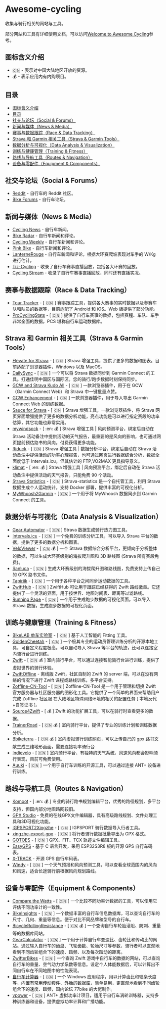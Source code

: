 # Awesome-cycling

收集与骑行相关的网站与工具。

部分网站和工具有详细使用文档，可以访问[Welcome to Awesome Cycling](https://lifeislife.cn/awesome-cycling/)参考。

## 图标含义介绍

- :cn: - 表示对中国大陆地区开放的资源。
- :moneybag: - 表示应用内有内购项目。

## 目录

- [图标含义介绍](#图标含义介绍)
- [目录](#目录)
- [社交与论坛（Social & Forums）](#社交与论坛social--forums)
- [新闻与媒体（News & Media）](#新闻与媒体news--media)
- [赛事与数据跟踪（Race & Data Tracking）](#赛事与数据跟踪race--data-tracking)
- [Strava 和 Garmin 相关工具（Strava & Garmin Tools）](#strava-和-garmin-相关工具strava--garmin-tools)
- [数据分析与可视化（Data Analysis & Visualization）](#数据分析与可视化data-analysis--visualization)
- [训练与健康管理（Training & Fitness）](#训练与健康管理training--fitness)
- [路线与导航工具（Routes & Navigation）](#路线与导航工具routes--navigation)
- [设备与零配件（Equipment & Components）](#设备与零配件equipment--components)

## 社交与论坛（Social & Forums）

- [Reddit](https://www.reddit.com/r/bicycling/) - 自行车的 Reddit 社区。
- [Bike Forums](http://www.bikeforums.net/) - 自行车论坛。

## 新闻与媒体（News & Media）

- [Cycling News](http://www.cyclingnews.com/) - 自行车新闻。
- [Bike Radar](http://www.bikeradar.com/) - 自行车新闻和评论。
- [Cycling Weekly](http://www.cyclingweekly.co.uk/) - 自行车新闻和评论。
- [Pink Bike](http://www.pinkbike.com/) - 自行车新闻和评论。
- [LanterneRouge](https://lanternerouge.com/) - 自行车新闻和评论，根据大环赛爬坡表现对车手的 W/Kg 进行估计。
- [Tiz-Cycling](https://tiz-cycling.tv/) - 收录了自行车赛事直播回放，包括各大环赛的回放。
- [Cycling Stream](https://cyclingstream.com/) - 收录了自行车赛事直播回放，同时还有直播实况。

## 赛事与数据跟踪（Race & Data Tracking）

- [Tour Tracker](https://live.thetourtracker.com/) - [ :cn: ] 赛事跟踪工具，提供各大赛事的实时数据以及参赛车队和队员的数据等，目前适配了 Android 和 iOS。Web 版提供了部分功能。
- [ProCyclingStats](https://www.procyclingstats.com/) - [ :cn: ] 提供了自行车赛事的数据，包括赛程、车队、车手非常全面的数据，PCS 堪称自行车运动数据库。

## Strava 和 Garmin 相关工具（Strava & Garmin Tools）

- [Elevate for Strava](https://github.com/thomaschampagne/elevate) - [ :cn: ] Strava 增强工具，提供了更多的数据和图表。目前适配了浏览器插件，Windows 以及 MacOS。
- [DailySync](https://gitlab.com/gooin/dailysync) - [ :cn: ] 一个可以将 Strava 数据同步到 Garmin Connect 的工具。打通佳明中国区与国际区，您的骑行/跑步数据时刻保持同步。
- [GCW and Strava Kudo All](https://github.com/Likenttt/gcw-strava-kudo-all) - [ :cn: ] 一款浏览器插件，用于在 GCW（Garmin Connect Web）和 Strava 中一键批量点赞。
- [GCW Enhancement](https://chromewebstore.google.com/detail/gcw-enhancement/kekllebheolphbonigihnnbakpobfcpo) - [ :cn: ] 一款浏览器插件，用于导入导出 Garmin Connect Web 的训练数据。
- [Sauce for Strava](https://www.sauce.llc/)  - [ :cn: ] Strava 增强工具，一款浏览器插件，将 Strava 网页界面增强提供了更多的数据分析功能，亮点功能是可以进行指定赛段的功率估算，其它功能也非常实用。
- [mywindsock](https://mywindsock.com/)  - [ :en: :moneybag: ] Strava 增强工具 | 风向预测平台，绑定后自动在 Strava 活动备注中提供活动的天气报告，最重要的是风向的影响，也可通过网页提前预估路书的风向，付费获得更多功能。
- [Riduck](https://riduck.com/)  - [ :cn: ] Strava 增强工具 | 数据分析平台，绑定后自动在 Strava 活动备注中提供活动的功率心理报告，也可通过网页进行数据综合分析，数据全面度低于 Intervals.icu，但其估计的 FTP,VO2MAX 更具指导意义。
- [klimat](https://klimat.app/)  - [ :en: :moneybag: ] Strava 增强工具 | 风向预测平台，绑定后自动在 Strava 活动备注中提供活动的天气报告，只能免费 90 个活动。
- [Strava Statistics](https://github.com/robiningelbrecht/strava-statistics)   - [ :cn: ]  Strava-statistics 是一个自托管工具，利用 Strava 数据生成个人运动统计，支持 Docker 部署，提供丰富的可视化分析。
- [MyWhoosh2Garmin](https://github.com/JayQueue/MyWhoosh2Garmin) - [ :cn: ] 一个用于将 MyWhoosh 数据同步到 Garmin Connect 的工具。

## 数据分析与可视化（Data Analysis & Visualization）

- [Gear Automator](https://www.gearaut.com/heatmap) - [ :cn: ] Strava 数据生成骑行热力图工具。
- [Intervals.icu](https://intervals.icu/) - [ :cn: ] 一个免费的训练分析工具，可以导入 Strava 平台的数据，提供了更多的数据分析和图表。
- [VeloViewer](https://veloviewer.com/) - [ :cn: :moneybag: ] 一个 Strava 数据综合分析平台，更倾向于分析整体的数据，可以生成大环赛级别的海拔爬升图和 3D 路线图 (Strava 所有赛段免费)。
- [Sanluca](https://sanluca.cc/) - [ :cn: ] 生成大环赛级别的海拔爬升图和路线图，免费支持上传自己的 GPX 路书文件。
- [Tapiriik](https://tapiriik.com/) - [ :cn: ] 一个用于各种平台之间同步运动数据的工具。
- [ZwiftHub](https://zwifthub.com/) - [ :cn: ] ZwiftHub 可让用于跟踪已经获得的 Zwift 路线徽章。它还提供了一个灵活的界面，用于按世界、地图时间表、距离等过滤路线。
- [Running Page](https://github.com/yihong0618/running_page) - [ :cn: ] 一个用于生成跑步数据的可视化页面，可以导入 Strava 数据，生成跑步数据的可视化页面。
## 训练与健康管理（Training & Fitness）

- [BikeLAB 单车实验室](https://bikelab.cn/ai-bike-fitting/) - [ :cn: ] 基于人工智能的 Fitting 工具。
- [GoldenCheetah](https://github.com/goldencheetah/goldencheetah) - [ :cn: ] 一个极其专业的运动员管理训练分析的开源本地工具，可自定义程度极高，可以自动导入 Strava 等平台的轨迹，还可以连接室内骑行台进行训练。
- [Zwift](https://www.zwift.com/) - [ :cn: :moneybag: ] 室内骑行平台，可以通过连接智能骑行台进行训练，提供了虚拟世界的骑行体验。
- [ZwiftOffline](https://github.com/zoffline/zwift-offline) - 离线版 Zwift，社区自制的 Zwift 的 server 端，可以在没有网络的情况下进行 Zwift 课程或路线训练，多平台支持。
- [Zoffline-CN-Tool](https://github.com/kanhao100/zoffline-cn-tool)  - [ :cn: ] Zoffline-CN-Tool 是一个用于管理和切换 Zwift 官方服务器与社区服务器的图形化工具。它提供了一个简单的界面来帮助用户完成 Zoffline 社区服 在大陆地区特殊网络环境的相关的配置任务 [ 本地反代+自签证书 ]。
- [Source4Zwift](https://source4zwift.com/) - [ :moneybag: ] Zwift 的功能扩展工具，可以在骑行时查看更多的数据。
- [TrainerRoad](https://www.trainerroad.com/) - [ :cn: :moneybag: ] 室内骑行平台，提供了专业的训练计划和训练数据分析。
- [Bbiketerra](https://biketerra.com/) - [ :cn: :moneybag: ] 室内虚拟骑行训练网页，可以上传自己的 gpx 路书文献生成三维地形画面，需要连接功率骑行台
- [Indievelo](https://indievelo.com/) - [ :cn: ] 室内骑行平台，有独特的天气系统，风速风向都会影响骑行表现，目前可免费使用。
- [Auuki](https://github.com/dvmarinoff/Auuki) - [ :cn: ] 一个用于自行车训练的开源工具，可以通过连接 ANT+ 设备进行训练。

## 路线与导航工具（Routes & Navigation）

- [Komoot](https://www.komoot.com/) - [ :en: :moneybag: ] 专业的骑行路书规划编辑平台，优秀的路径规划，多平台支持，但国内部分地图路网较旧。
- [GPX Studio](https://gpx.studio/) - 免费的在线GPX文件编辑器，具有高级路线规划、文件处理工具和3D可视化功能。
- [IGPSPORT2Xingzhe](https://github.com/kvnZero/IGPSPORT2Xingzhe) - [ :cn: ] IGPSPORT 骑行数据导入行者工具。
- [xingzhe-export-gpx](https://github.com/weaming/xingzhe-export-gpx) - [ :cn: ] 将行者骑行数据批量导出为 GPX 格式。
- [GOTOES](https://gotoes.org/) - [ :cn: ] GPX、FIT、TCX 轨迹文件编辑工具。
- [EasyGPS](https://github.com/ZhangKeLiang0627/EasyGPS) - 基于 C 语言开发，采用 ESP32S3R8 板的开源 GPS 自行车码表。
- [X-TRACK](https://github.com/FASTSHIFT/X-TRACK) - 开源 GPS 自行车码表。
- [Windy](https://windy.app/) - [ :cn: ] 一个天气预报和风向预测工具，可以查看全球范围内的风向和风速，适合长途骑行前根据风向规划路线。

## 设备与零配件（Equipment & Components）

- [Compare the Watts](https://compare-the-watts.com/) - [ :cn: ] 一个比较不同功率计数据的工具，可以使用它评估不同功率计的一致性。
- [BikeInsights](https://bikeinsights.com) - [ :cn: ] 一个数据丰富的自行车信息数据库，可以查询自行车的尺寸、几何、重量等信息。便于对比不同品牌和型号的自行车。
- [BicycleRollingResistance](https://www.bicyclerollingresistance.com/) - [ :cn: :moneybag: ] 一个查询自行车轮胎滚阻、防刺、重量等的数据库网站。
- [GearCalculator](https://gear-calculator.com/) - [ :cn: ] 一个用于计算自行车变速比、齿轮比和传动比的网站。通过输入自行车的齿盘、飞轮齿数、轮胎尺寸等参数，骑行者可以直观地看到不同齿轮组合下的速度、踏频、以及每次踏动的距离。
- [ZwifterBikes](https://zwifterbikes.web.app/) - [ :cn: ] 一个查询 Zwift 游戏中自行车的数据的网站，可以查询自行车的重量、空气动力学系数等信息。设定个人体能数据后，可以计算出不同自行车在不同地图中的性能表现。
- [自行车计算器](https://pan.baidu.com/s/1gdmoQCr) - [ :cn: ]  一个 Windows 应用程序，用以计算齿比和辐条长度等，内置有常用传动套件、外胎的数据库，简单易用，更直观地看到不同齿轮组合下的速度、踏频，国内论坛 77bike 的大佬制作。
- [vpower](https://github.com/oldnapalm/vpower) - [ :cn: ] ANT+ 虚拟功率计项目，适用于自行车涡轮训练器，支持多种训练器和设备，提供虚拟功率计算和广播功能。
